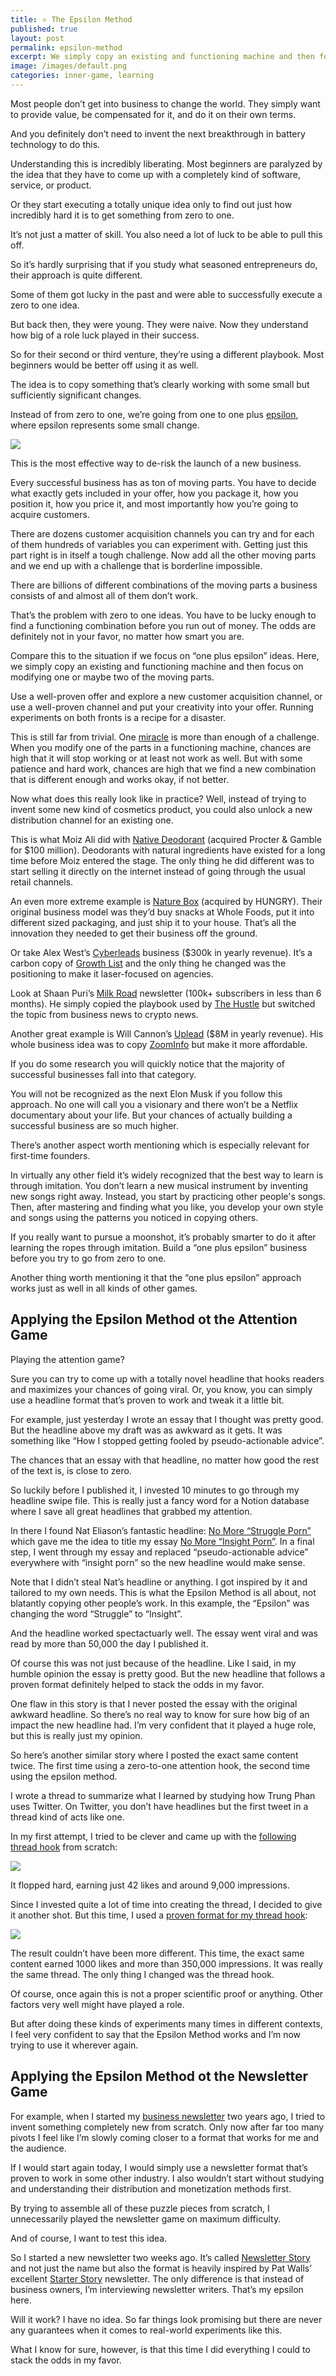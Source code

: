 ```yaml
---
title: ⭐️ The Epsilon Method
published: true
layout: post
permalink: epsilon-method
excerpt: We simply copy an existing and functioning machine and then focus on modifying one or maybe two of the moving parts
image: /images/default.png
categories: inner-game, learning
---
```


Most people don’t get into business to change the world. They simply want to provide value, be compensated for it, and do it on their own terms. 

And you definitely don’t need to invent the next breakthrough in battery technology to do this. 

Understanding this is incredibly liberating. Most beginners are paralyzed by the idea that they have to come up with a completely kind of software, service, or product. 

Or they start executing a totally unique idea only to find out just how incredibly hard it is to get something from zero to one. 

It’s not just a matter of skill. You also need a lot of luck to be able to pull this off. 

So it’s hardly surprising that if you study what seasoned entrepreneurs do, their approach is quite different. 

Some of them got lucky in the past and were able to successfully execute a zero to one idea. 

But back then, they were young. They were naive. Now they understand how big of a role luck played in their success. 

So for their second or third venture, they’re using a different playbook. Most beginners would be better off using it as well. 

The idea is to copy something that’s clearly working with some small but sufficiently significant changes. 

Instead of from zero to one, we’re going from one to one plus [epsilon](https://mathworld.wolfram.com/Epsilon.html), where epsilon represents some small change.

![](/images/epsilon_method_alt.png) 

This is the most effective way to de-risk the launch of a new business. 

Every successful business has as ton of moving parts. You have to decide what exactly gets included in your offer, how you package it, how you position it, how you price it, and most importantly how you’re going to acquire customers. 

There are dozens customer acquisition channels you can try and for each of them hundreds of variables you can experiment with. Getting just this part right is in itself a tough challenge. Now add all the other moving parts and we end up with a challenge that is borderline impossible. 

There are billions of different combinations of the moving parts a business consists of and almost all of them don’t work.

That’s the problem with zero to one ideas. You have to be lucky enough to find a functioning combination before you run out of money. The odds are definitely not in your favor, no matter how smart you are. 

Compare this to the situation if we focus on “one plus epsilon” ideas. Here, we simply copy an existing and functioning machine and then focus on modifying one or maybe two of the moving parts. 

Use a well-proven offer and explore a new customer acquisition channel, or use a well-proven channel and put your creativity into your offer. Running experiments on both fronts is a recipe for a disaster. 

This is still far from trivial. One [miracle](http://blog.eladgil.com/2012/10/startups-miracles.html) is more than enough of a challenge. When you modify one of the parts in a functioning machine, chances are high that it will stop working or at least not work as well. But with some patience and hard work, chances are high that we find a new combination that is different enough and works okay, if not better. 

Now what does this really look like in practice? Well, instead of trying to invent some new kind of cosmetics product, you could also unlock a new distribution channel for an existing one. 

This is what Moiz Ali did with [Native Deodorant](https://www.nativecos.com) (acquired Procter & Gamble for $100 million). Deodorants with natural ingredients have existed for a long time before Moiz entered the stage. The only thing he did different was to start selling it directly on the internet instead of going through the usual retail channels. 

An even more extreme example is [Nature Box](https://naturebox.com) (acquired by HUNGRY). Their original business model was they’d buy snacks at Whole Foods, put it into different sized packaging, and just ship it to your house. That’s all the innovation they needed to get their business off the ground.

Or take Alex West’s [Cyberleads](https://www.getcyberleads.com) business ($300k in yearly revenue). It’s a carbon copy of [Growth List](https://growthlist.co) and the only thing he changed was the positioning to make it laser-focused on agencies. 

Look at Shaan Puri’s [Milk Road](https://www.milkroad.com) newsletter (100k+ subscribers in less than 6 months). He simply copied the playbook used by [The Hustle](https://thehustle.co) but switched the topic from business news to crypto news. 

Another great example is Will Cannon’s [Uplead](https://www.uplead.com) ($8M in yearly revenue). His whole business idea was to copy [ZoomInfo](https://www.zoominfo.com) but make it more affordable. 

If you do some research you will quickly notice that the majority of successful businesses fall into that category. 

You will not be recognized as the next Elon Musk if you follow this approach. No one will call you a visionary and there won’t be a Netflix documentary about your life. But your chances of actually building a successful business are so much higher. 

There’s another aspect worth mentioning which is especially relevant for first-time founders. 

In virtually any other field it’s widely recognized that the best way to learn is through imitation. You don’t learn a new musical instrument by inventing new songs right away. Instead, you start by practicing other people's songs. Then, after mastering and finding what you like, you develop your own style and songs using the patterns you noticed in copying others. 

If you really want to pursue a moonshot, it’s probably smarter to do it after learning the ropes through imitation. Build a “one plus epsilon” business before you try to go from zero to one. 

Another thing worth mentioning it that the “one plus epsilon” approach works just as well in all kinds of other games. 

## Applying the Epsilon Method ot the Attention Game

Playing the attention game? 

Sure you can try to come up with a totally novel headline that hooks readers and maximizes your chances of going viral. Or, you know, you can simply use a headline format that’s proven to work and tweak it a little bit. 

For example, just yesterday I wrote an essay that I thought was pretty good. But the headline above my draft was as awkward as it gets. It was something like “How I stopped getting fooled by pseudo-actionable advice”. 

The chances that an essay with that headline, no matter how good the rest of the text is, is close to zero. 

So luckily before I published it, I invested 10 minutes to go through my headline swipe file. This is really just a fancy word for a Notion database where I save all great headlines that grabbed my attention. 

In there I found Nat Eliason’s fantastic headline: [No More “Struggle Porn”](https://www.nateliason.com/blog/struggle-porn) which gave me the idea to title my essay [No More “Insight Porn”](https://jakobgreenfeld.com/insight-porn). In a final step, I went through my essay and replaced “pseudo-actionable advice” everywhere with “insight porn” so the new headline would make sense. 

Note that I didn’t steal Nat’s headline or anything. I got inspired by it and tailored to my own needs. This is what the Epsilon Method is all about, not blatantly copying other people’s work. In this example, the “Epsilon” was changing the word “Struggle” to “Insight”. 

And the headline worked spectactuarly well. The essay went viral and was read by more than 50,000 the day I published it. 

Of course this was not just because of the headline. Like I said, in my humble opinion the essay is pretty good. But the new headline that follows a proven format definitely helped to stack the odds in my favor.

One flaw in this story is that I never posted the essay with the original awkward headline. So there’s no real way to know for sure how big of an impact the new headline had. I’m very confident that it played a huge role, but this is really just my opinion. 

So here’s another similar story where I posted the exact same content twice. The first time using a zero-to-one attention hook, the second time using the epsilon method. 

I wrote a thread to summarize what I learned by studying how Trung Phan uses Twitter. On Twitter, you don’t have headlines but the first tweet in a thread kind of acts like one. 

In my first attempt, I tried to be clever and came up with the [following thread hook](https://twitter.com/jakobgreenfeld/status/1481279301727125504) from scratch:

![](/images/epsilon-method-ex1.png) 


It flopped hard, earning just 42 likes and around 9,000 impressions.

Since I invested quite a lot of time into creating the thread, I decided to give it another shot. But this time, I used a [proven format for my thread hook](https://twitter.com/jakobgreenfeld/status/1483826592182792193):

![](/images/epsilon-method-ex2.png) 


The result couldn’t have been more different. This time, the exact same content earned 1000 likes and more than 350,000 impressions. It was really the same thread. The only thing I changed was the thread hook. 

Of course, once again this is not a proper scientific proof or anything. Other factors very well might have played a role. 

But after doing these kinds of experiments many times in different contexts, I feel very confident to say that the Epsilon Method works and I’m now trying to use it wherever again. 

## Applying the Epsilon Method ot the Newsletter Game

For example, when I started my [business newsletter](https://businessbrainstorms.com) two years ago, I tried to invent something completely new from scratch. Only now after far too many pivots I feel like I’m slowly coming closer to a format that works for me and the audience. 

If I would start again today, I would simply use a newsletter format that’s proven to work in some other industry. I also wouldn’t start without studying and understanding their distribution and monetization methods first. 

By trying to assemble all of these puzzle pieces from scratch, I unnecessarily played the newsletter game on maximum difficulty. 

And of course, I want to test this idea. 

So I started a new newsletter two weeks ago. It’s called [Newsletter Story](https://www.newsletterstory.com) and not just the name but also the format is heavily inspired by Pat Walls’ excellent [Starter Story](https://www.starterstory.com) newsletter. The only difference is that instead of business owners, I’m interviewing newsletter writers. That’s my epsilon here. 

Will it work? I have no idea. So far things look promising but there are never any guarantees when it comes to real-world experiments like this.

What I know for sure, however, is that this time I did everything I could to stack the odds in my favor.
